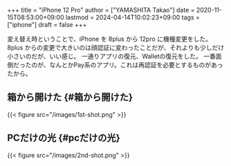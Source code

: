 +++
title = "iPhone 12 Pro"
author = ["YAMASHITA Takao"]
date = 2020-11-15T08:53:00+09:00
lastmod = 2024-04-14T10:02:23+09:00
tags = ["iphone"]
draft = false
+++

変え替え時ということで、iPhone を 8plus から 12pro に機種変更をした。
8plus からの変更で大きいのは顔認証に変わったことだが、それよりも少しだけ小さいのだが、いい感じ。
一通りアプリの復元、Walletの復元をした。
一番面倒だったのが、なんとかPay系のアプリ。これは再認証を必要とするものがあったから。


## 箱から開けた {#箱から開けた}

{{< figure src="/images/1st-shot.png" >}}


## PCだけの光 {#pcだけの光}

{{< figure src="/images/2nd-shot.png" >}}

